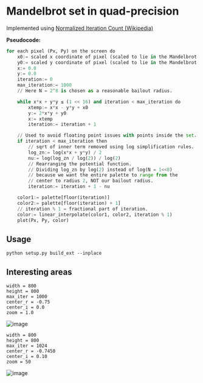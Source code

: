 # Mandelbrot set in quad-precision
Implemented using [Normalized Iteration Count (Wikipedia)](https://en.m.wikipedia.org/wiki/Plotting_algorithms_for_the_Mandelbrot_set#:~:text=Coloring,-algorithms)

**Pseudocode:**
```python
for each pixel (Px, Py) on the screen do
    x0:= scaled x coordinate of pixel (scaled to lie in the Mandelbrot X scale (-2.5, 1))
    y0:= scaled y coordinate of pixel (scaled to lie in the Mandelbrot Y scale (-1, 1))
    x:= 0.0
    y:= 0.0
    iteration:= 0
    max_iteration:= 1000
    // Here N = 2^8 is chosen as a reasonable bailout radius.

    while x*x + y*y ≤ (1 << 16) and iteration < max_iteration do
        xtemp:= x*x - y*y + x0
        y:= 2*x*y + y0
        x:= xtemp
        iteration:= iteration + 1

    // Used to avoid floating point issues with points inside the set.
    if iteration < max_iteration then
        // sqrt of inner term removed using log simplification rules.
        log_zn:= log(x*x + y*y) / 2
        nu:= log(log_zn / log(2)) / log(2)
        // Rearranging the potential function.
        // Dividing log_zn by log(2) instead of log(N = 1<<8)
        // because we want the entire palette to range from the
        // center to radius 2, NOT our bailout radius.
        iteration:= iteration + 1 - nu

    color1:= palette[floor(iteration)]
    color2:= palette[floor(iteration) + 1]
    // iteration % 1 = fractional part of iteration.
    color:= linear_interpolate(color1, color2, iteration % 1)
    plot(Px, Py, color)
```
## Usage
```
python setup.py build_ext --inplace
```
## Interesting areas
```
width = 800
height = 800
max_iter = 1000
center_r = -0.75
center_i = 0.0
zoom = 1.0
```
![image](https://github.com/user-attachments/assets/ae12fc00-6afd-4c27-b055-3983ae1ff30e)

```
width = 800
height = 800
max_iter = 1024
center_r = -0.7450
center_i = 0.10
zoom = 50
```
![image](https://github.com/user-attachments/assets/b8df9dbe-778b-4dd3-9591-bc2ab82032fd)
